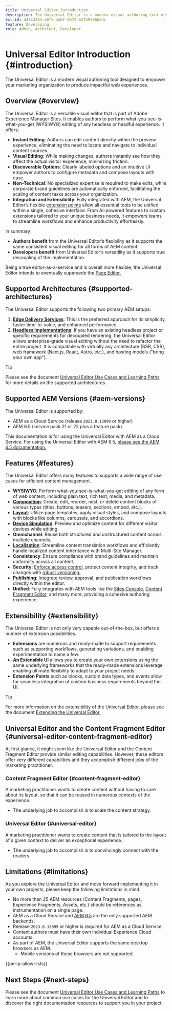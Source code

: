 ```yaml
---
title: Universal Editor Introduction
description: The Universal Editor is a modern visual authoring tool designed to empower your marketing organization to produce impactful web experiences. 
exl-id: d4fc2384-a0f5-4a6f-9572-62749786be4c
feature: Developing
role: Admin, Architect, Developer
---
```


# Universal Editor Introduction {#introduction}

The Universal Editor is a modern visual authoring tool designed to empower your marketing organization to produce impactful web experiences. 

## Overview {#overview}

The Universal Editor is a versatile visual editor that is part of Adobe Experience Manager Sites. It enables authors to perform what-you-see-is-what-you-get (WYSIWYG) editing of any headless or headful experience. It offers:

* **Instant Editing**: Authors can edit content directly within the preview experience, eliminating the need to locate and navigate to individual content sources.  
* **Visual Editing**: While making changes, authors instantly see how they affect the actual visitor experience, minimizing friction. 
* **Discoverable Options**: Clearly labeled options and an intuitive UI empower authors to configure metadata and compose layouts with ease. 
* **Non-Technical**: No specialized expertise is required to make edits, while corporate brand guidelines are automatically enforced, facilitating the scaling of content tasks across your organization. 
* **Integration and Extensibility**: Fully integrated with AEM, the Universal Editor’s flexible [extension points](#extensibility) allow all essential tools to be unified within a single, cohesive interface. From AI-powered features to custom extensions tailored to your unique business needs, it empowers teams to streamline workflows and enhance productivity effortlessly.

In summary:

* **Authors benefit** from the Universal Editor’s flexibility as it supports the same consistent visual editing for all forms of AEM content.
* **Developers benefit** from Universal Editor’s versatility as it supports true decoupling of the implementation.

Being a true editor-as-a-service and is overall more flexible, the Universal Editor intends to eventually supersede the [Page Editor.](/help/sites-cloud/authoring/page-editor/introduction.md)

## Supported Architectures {#supported-architectures}

The Universal Editor supports the following two primary AEM setups: 

1. **[Edge Delivery Services](/help/edge/overview.md)**: This is the preferred approach for its simplicity, faster time-to-value, and enhanced performance.
1. **[Headless Implementations](/help/headless/introduction.md)**: If you have an existing headless project or specific requirements for decoupled rendering, the Universal Editor allows enterprise-grade visual editing without the need to refactor the entire project. It is compatible with virtually any architecture (SSR, CSR), web framework (Next.js, React, Astro, etc.), and hosting models ("bring your own app").

>[!TIP]
>
>Please see the document [Universal Editor Use Cases and Learning Paths](/help/implementing/universal-editor/use-cases.md) for more details on the supported architectures.

## Supported AEM Versions {#aem-versions}

The Universal Editor is supported by:

* AEM as a Cloud Service (release `2023.8.13099` or higher)
* AEM 6.5 (service pack 21 or 22 plus a feature pack)

This documentation is for using the Universal Editor with AEM as a Cloud Service. For using the Universal Editor with AEM 6.5, [please see the AEM 6.5 documentation.](https://experienceleague.adobe.com/en/docs/experience-manager-65/content/implementing/developing/headless/universal-editor/introduction?lang=en)

## Features {#features}

The Universal Editor offers many features to supports a wide range of use cases for efficient content management.

* **[WYSIWYG](/help/sites-cloud/authoring/universal-editor/authoring.md)**: Perform what-you-see-is-what-you-get editing of any form of web content, including plain text, rich text, media, and metadata.
* **[Composition](/help/sites-cloud/authoring/universal-editor/authoring.md#editing-content)**: Create, edit, reorder, nest, or delete content blocks of various types (titles, buttons, teasers, sections, embed, etc.).
* **[Layout](/help/sites-cloud/authoring/universal-editor/templates.md)**: Utilize page templates, apply visual styles, and compose layouts with blocks like columns, carousels, and accordions.
* **[Device Simulation](/help/sites-cloud/authoring/universal-editor/navigation.md#emulator)**: Preview and optimize content for different visitor devices while editing.
* **Omnichannel**: Reuse both structured and unstructured content across multiple channels.
* **[Localization](/help/sites-cloud/authoring/universal-editor/inheritance.md)**: Streamline content translation workflows and efficiently handle localized content inheritance with Multi-Site Manager.
* **Consistency**: Ensure compliance with brand guidelines and maintain uniformity across all content.
* **Security**: [Enforce access control](/help/implementing/universal-editor/authentication.md), protect content integrity, and track changes with [robust versioning.](/help/sites-cloud/authoring/sites-console/page-versions.md)
* **[Publishing](/help/sites-cloud/authoring/universal-editor/publishing.md)**: Integrate review, approval, and publication workflows directly within the editor.
* **Unified**: Fully integrates with AEM tools like the [Sites Console,](/help/sites-cloud/authoring/sites-console/introduction.md) [Content Fragment Editor,](/help/sites-cloud/administering/content-fragments/overview.md) and many more, providing a cohesive authoring experience.

## Extensibility {#extensibility}

The Universal Editor is not only very capable out-of-the-box, but offers a number of extension possibilities.

* **Extensions** are numerous and ready-made to support requirements such as supporting workflows, generating variations, and enabling experimentation to name a few.
* **An Extensible UI** allows you to create your own extensions using the same underlying frameworks that the ready-made extensions leverage enabling ultimate flexibility to adapt to your project needs.
* **Extension Points** such as blocks, custom data types, and events allow for seamless integration of custom business requirements beyond the UI.

>[!TIP]
>
>For more information on the extensibility of the Universal Editor, please see the document [Extending the Universal Editor.](/help/implementing/universal-editor/extending.md)

## Universal Editor and the Content Fragment Editor {#universal-editor-content-fragment-editor}

At first glance, it might seem like the Universal Editor and the Content Fragment Editor provide similar editing capabilities. However, these editors offer very different capabilities and they accomplish different jobs of the marketing practitioner.

### Content Fragment Editor {#content-fragment-editor} 

A marketing practitioner wants to create content without having to care about its layout, so that it can be reused in numerous contexts of the experience.

* The underlying job to accomplish is to scale the content strategy.

### Universal Editor {#universal-editor}

A marketing practitioner wants to create content that is tailored to the layout of a given context to deliver an exceptional experience.

* The underlying job to accomplish is to convincingly connect with the readers.

## Limitations {#limitations}

As you explore the Universal Editor and move forward implementing it in your own projects, please keep the following limitations in mind.

* No more than 25 AEM resources (Content Fragments, pages, Experience Fragments, Assets, etc.) should be references as instrumentation on a single page.
* AEM as a Cloud Service and [AEM 6.5](https://experienceleague.adobe.com/en/docs/experience-manager-65/content/implementing/developing/headless/universal-editor/introduction) are the only supported AEM backends.
* Release `2023.8.13099` or higher is required for AEM as a Cloud Service.
* Content authors must have their own individual Experience Cloud accounts.
* As part of AEM, the Universal Editor supports the same desktop browsers as AEM.
  * Mobile versions of these browsers are not supported.

{{ue-ip-allow-lists}}

## Next Steps {#next-steps}

Please see the document [Universal Editor Use Cases and Learning Paths](/help/implementing/universal-editor/use-cases.md) to learn more about common use cases for the Universal Editor and to discover the right documentation resources to support you in your project.
